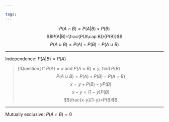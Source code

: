 ```yaml
---

tags: 
---
```


$$P(A\cap B)=P(A|B)\times P(B)$$
$$P(A|B)=\frac{P(A\cap B)}{P(B)}$$
$$P(A\cup B)=P(A)+P(B)-P(A\cup B)$$

---

Independence: $P(A|B)=P(A)$

> [!Question] If $P(A)=x$ and $P(A\cup B)=y$, find $P(B)$
> $$P(A\cup B)=P(A)+P(B)-P(A\cap B)$$
> $$x=y+P(B)-yP(B)$$
> $$x-y=(1-y)P(B)$$
> $$\frac{x-y}{1-y}=P(B)$$

---

Mutually exclusive: $P(A\cap B)=0$